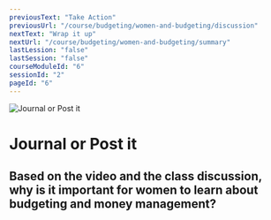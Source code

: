 ```yaml
---
previousText: "Take Action"
previousUrl: "/course/budgeting/women-and-budgeting/discussion"
nextText: "Wrap it up"
nextUrl: "/course/budgeting/women-and-budgeting/summary"
lastLession: "false"
lastSession: "false"
courseModuleId: "6"
sessionId: "2"
pageId: "6"
---
```



![Journal or Post it](/assets/img/journal-it.png)
# Journal or Post it

## Based on the video and the class discussion, why is it important for women to learn about budgeting and money management?
<sparkle-feed-post assignment-name="Based on the video and the class discussion, why is it important for women to learn about budgeting and money management?" ></sparkle-feed-post>
